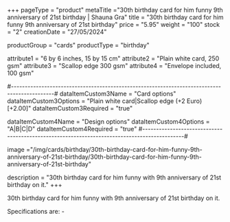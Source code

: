 +++
pageType = "product"
metaTitle ="30th birthday card for him funny 9th anniversary of 21st birthday | Shauna Gra"
title = "30th birthday card for him funny 9th anniversary of 21st birthday"
price = "5.95"
weight = "100"
stock = "2"
creationDate = "27/05/2024"

productGroup = "cards"
productType = "birthday"

attribute1 = "6 by 6 inches, 15 by 15 cm" 
attribute2 = "Plain white card, 250 gsm"
attribute3 = "Scallop edge 300 gsm"
attribute4 = "Envelope included, 100 gsm"

#---------------------------------------------------------------------------------------------#
dataItemCustom3Name = "Card options"
dataItemCustom3Options = "Plain white card|Scallop edge (+2 Euro)[+2.00]"
dataItemCustom3Required = "true"

dataItemCustom4Name = "Design options"
dataItemCustom4Options = "A|B|C|D"
dataItemCustom4Required = "true"
#---------------------------------------------------------------------------------------------#

image ="/img/cards/birthday/30th-birthday-card-for-him-funny-9th-anniversary-of-21st-birthday/30th-birthday-card-for-him-funny-9th-anniversary-of-21st-birthday"

description = "30th birthday card for him funny with 9th anniversary of 21st birthday on it."
+++

30th birthday card for him funny with 9th anniversary of 21st birthday on it.

Specifications are: -
